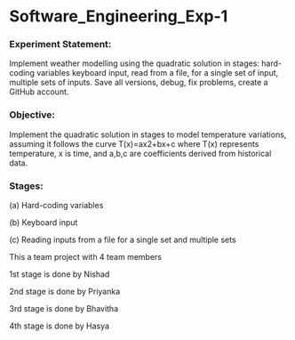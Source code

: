 # Software_Engineering_Exp-1
### Experiment Statement:
Implement weather modelling using the quadratic solution in stages: hard-coding variables keyboard input, read from a file, for a single set of input, multiple sets of inputs. Save all versions, debug, fix problems, create a GitHub account.
### Objective: 
Implement the quadratic solution in stages to model temperature variations, assuming it follows the curve 
T(x)=ax2+bx+c
where T(x) represents temperature, x is time, and a,b,c are coefficients derived from historical data.
### Stages:
(a) Hard-coding variables

(b) Keyboard input

(c) Reading inputs from a file for a single set and multiple sets

This a team project with 4 team members 

1st stage is done by Nishad

2nd stage is done by Priyanka

3rd stage is done by Bhavitha

4th stage is done by Hasya
